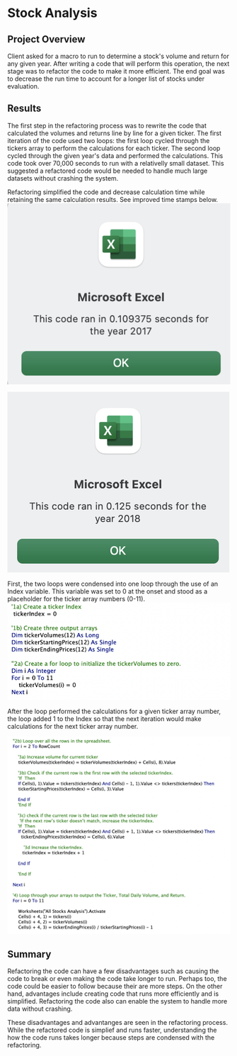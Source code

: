 # Stock Analysis
## Project Overview
Client asked for a macro to run to determine a stock's volume and return for any given year.  After writing a code that will perform this operation, the next stage was to refactor the code to make it more efficient.  The end goal was to decrease the run time to account for a longer list of stocks under evaluation.

## Results
The first step in the refactoring process was to rewrite the code that calculated the volumes and returns line by line for a given ticker.  The first iteration of the code used two loops: the first loop cycled through the tickers array to perform the calculations for each ticker.  The second loop cycled through the given year's data and performed the calculations.  This code took over 70,000 seconds to run with a relativelly small dataset. This suggested a refactored code would be needed to handle much large datasets without crashing the system.  

Refactoring simplified the code and decrease calculation time while retaining the same calculation results.  See improved time stamps below.
![VBA_Challenge_2017](VBA_Challenge_2017.png)

![VBA_Challenge_2018](VBA_Challenge_2018.png)

First, the two loops were condensed into one loop through the use of an Index variable.  This variable was set to 0 at the onset and stood as a placeholder for the ticker array numbers (0-11).  
![VBA_Challenge_code_1](VBA_Challenge_code_1.png)

After the loop performed the calculations for a given ticker array number, the loop added 1 to the Index so that the next iteration would make calculations for the next ticker array number. 

![VBA_Challenge_code_2](VBA_Challenge_code_2.png)

## Summary
Refactoring the code can have a few disadvantages such as causing the code to break or even making the code take longer to run.  Perhaps too, the code could be easier to follow because their are more steps. On the other hand, advantages include creating code that runs more efficiently and is simplified.  Refactoring the code also can enable the system to handle more data without crashing.

These disadvantages and advantanges are seen in the refactoring process.  While the refactored code is simplief and runs faster, understanding the how the code runs takes longer because steps are condensed with the refactoring.
